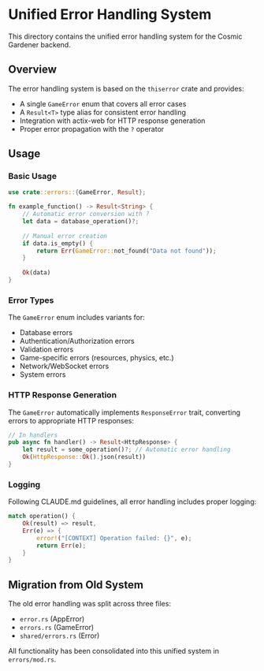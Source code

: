 # Unified Error Handling System

This directory contains the unified error handling system for the Cosmic Gardener backend.

## Overview

The error handling system is based on the `thiserror` crate and provides:
- A single `GameError` enum that covers all error cases
- A `Result<T>` type alias for consistent error handling
- Integration with actix-web for HTTP response generation
- Proper error propagation with the `?` operator

## Usage

### Basic Usage

```rust
use crate::errors::{GameError, Result};

fn example_function() -> Result<String> {
    // Automatic error conversion with ?
    let data = database_operation()?;
    
    // Manual error creation
    if data.is_empty() {
        return Err(GameError::not_found("Data not found"));
    }
    
    Ok(data)
}
```

### Error Types

The `GameError` enum includes variants for:
- Database errors
- Authentication/Authorization errors
- Validation errors
- Game-specific errors (resources, physics, etc.)
- Network/WebSocket errors
- System errors

### HTTP Response Generation

The `GameError` automatically implements `ResponseError` trait, converting errors to appropriate HTTP responses:

```rust
// In handlers
pub async fn handler() -> Result<HttpResponse> {
    let result = some_operation()?; // Automatic error handling
    Ok(HttpResponse::Ok().json(result))
}
```

### Logging

Following CLAUDE.md guidelines, all error handling includes proper logging:

```rust
match operation() {
    Ok(result) => result,
    Err(e) => {
        error!("[CONTEXT] Operation failed: {}", e);
        return Err(e);
    }
}
```

## Migration from Old System

The old error handling was split across three files:
- `error.rs` (AppError)
- `errors.rs` (GameError) 
- `shared/errors.rs` (Error)

All functionality has been consolidated into this unified system in `errors/mod.rs`.